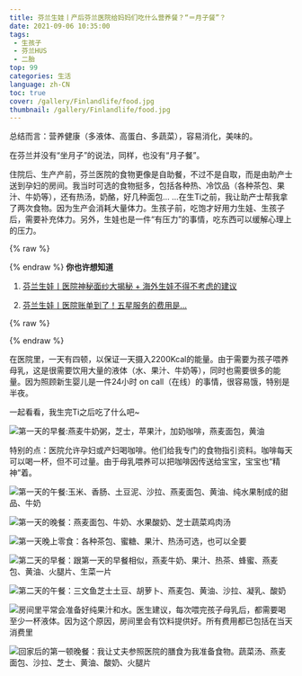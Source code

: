 ```yaml
---
title: 芬兰生娃丨产后芬兰医院给妈妈们吃什么营养餐？“＝月子餐”？
date: 2021-09-06 10:35:00
tags: 
 - 生孩子
 - 芬兰HUS
 - 二胎
top: 99
categories: 生活
language: zh-CN
toc: true
cover: /gallery/Finlandlife/food.jpg
thumbnail: /gallery/Finlandlife/food.jpg
---
```


总结而言：营养健康（多液体、高蛋白、多蔬菜），容易消化，美味的。

在芬兰并没有“坐月子”的说法，同样，也没有“月子餐”。

<!-- more -->

住院后、生产产前，芬兰医院的食物更像是自助餐，不过不是自取，而是由助产士送到孕妇的房间。我当时可选的食物挺多，包括各种热、冷饮品（各种茶包、果汁、牛奶等），还有热汤，奶酪，好几种面包... ...在生Ti之前，我让助产士帮我拿了两次食物。因为生产会消耗大量体力。生孩子前，吃饱才好用力生娃、生孩子后，需要补充体力。另外，生娃也是一件“有压力”的事情，吃东西可以缓解心理上的压力。

{% raw %}<article class="message is-info"><div class="message-body">{% endraw %}
**你也许想知道**

1. [芬兰生娃丨医院神秘面纱大揭秘 + 海外生娃不得不考虑的建议](https://qtimom.com/2021/09/01/Finlandlife/%E8%8A%AC%E5%85%B0%E7%94%9F%E5%A8%83-%E5%8C%BB%E9%99%A2%E7%A5%9E%E7%A7%98%E9%9D%A2%E7%BA%B1%E5%A4%A7%E6%8F%AD%E7%A7%98-%E6%B5%B7%E5%A4%96%E7%94%9F%E5%A8%83%E4%B8%8D%E5%BE%97%E4%B8%8D%E8%80%83%E8%99%91%E7%9A%84%E5%BB%BA%E8%AE%AE/)

2. [芬兰生娃丨医院账单到了！五星服务的费用是...](https://qtimom.com/2021/09/03/Finlandlife/%E5%8C%BB%E9%99%A2%E8%B4%A6%E5%8D%95%E5%88%B0%E4%BA%86/)

{% raw %}</div></article>{% endraw %}

在医院里，一天有四顿，以保证一天摄入2200Kcal的能量。由于需要为孩子喂养母乳，这是很需要饮用大量的液体（水、果汁、牛奶等），同时也需要很多的能量。因为照顾新生婴儿是一件24小时 on call（在线）的事情，很容易饿，特别是半夜。

一起看看，我生完Ti之后吃了什么吧~

![第一天的早餐:燕麦牛奶粥，芝士，苹果汁，加奶咖啡，燕麦面包，黄油](https://res.cloudinary.com/dtyie1sma/image/upload/v1630938133/HUSTi/20210816_084054_%E5%89%AF%E6%9C%AC_wsqfnt.jpg)

特别的点：医院允许孕妇或产妇喝咖啡。他们给我专门的食物指引资料。咖啡每天可以喝一杯，但不可过量。由于母乳喂养可以把咖啡因传送给宝宝，宝宝也“精神”着。

![第一天的午餐:玉米、香肠、土豆泥、沙拉、燕麦面包、黄油、纯水果制成的甜品、牛奶](https://res.cloudinary.com/dtyie1sma/image/upload/v1630938133/HUSTi/20210816_120151_%E5%89%AF%E6%9C%AC_i5ij77.jpg)

![第一天的晚餐：燕麦面包、牛奶、水果酸奶、芝士蔬菜鸡肉汤](https://res.cloudinary.com/dtyie1sma/image/upload/v1630938132/HUSTi/20210816_160500_%E5%89%AF%E6%9C%AC_udnach.jpg)

![第一天晚上零食：各种茶包、蜜糖、果汁、热汤可选，也可以全要](https://res.cloudinary.com/dtyie1sma/image/upload/v1630938118/HUSTi/20210815_215113_%E5%89%AF%E6%9C%AC_mknnwx.jpg)

![第二天的早餐：跟第一天的早餐相似，燕麦牛奶、果汁、热茶、蜂蜜、燕麦包、黄油、火腿片、生菜一片](https://res.cloudinary.com/dtyie1sma/image/upload/v1630938133/HUSTi/20210817_083425_%E5%89%AF%E6%9C%AC_vtongc.jpg)

![第二天的午餐：三文鱼芝士土豆、胡萝卜、燕麦包、黄油、沙拉、凝乳、酸奶](https://res.cloudinary.com/dtyie1sma/image/upload/v1630938123/HUSTi/20210817_120132_%E5%89%AF%E6%9C%AC_julrci.jpg)

![房间里平常会准备好纯果汁和水。医生建议，每次喂完孩子母乳后，都需要喝至少一杯液体。因为这个原因，房间里会有饮料提供好。所有费用都已包括在当天消费里](https://res.cloudinary.com/dtyie1sma/image/upload/v1630938119/HUSTi/20210816_074719_%E5%89%AF%E6%9C%AC_egsz9a.jpg)

![回家后的第一顿晚餐：我让丈夫参照医院的膳食为我准备食物。蔬菜汤、燕麦面包、沙拉、芝士、黄油、酸奶、火腿片](https://res.cloudinary.com/dtyie1sma/image/upload/v1630938123/HUSTi/20210819_115531_%E5%89%AF%E6%9C%AC_okid4m.jpg)
